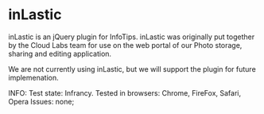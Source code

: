 inLastic
========

inLastic is an jQuery plugin for InfoTips. 
inLastic was originally put together by the Cloud Labs team for use on the web portal of our Photo storage, sharing and editing application.

We are not currently using inLastic, but we will support the plugin for future implemenation.  

INFO:
Test state: Infrancy.
Tested in browsers: Chrome, FireFox, Safari, Opera
Issues: none;

